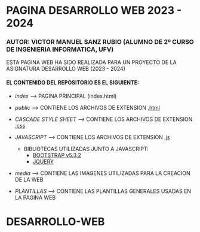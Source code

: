 # PAGINA DESARROLLO WEB 2023 - 2024 #

### **AUTOR:** VICTOR MANUEL SANZ RUBIO (ALUMNO DE 2º CURSO DE INGENIERIA INFORMATICA, UFV) ###

ESTA PAGINA WEB HA SIDO REALIZADA PARA UN PROYECTO DE LA ASIGNATURA DESARROLLO WEB (2023 - 2024)

#### **EL CONTENIDO DEL REPOSITORIO ES EL SIGUIENTE:** ###
  - *index -->* PAGINA PRINCIPAL (index.html)
  - *public -->* CONTIENE LOS ARCHIVOS DE EXTENSION [.html](https://es.wikipedia.org/wiki/HTML)
  - *CASCADE STYLE SHEET -->* CONTIENE LOS ARCHIVOS DE EXTENSION [.css](https://es.wikipedia.org/wiki/CSS)
  - *JAVASCRIPT -->* CONTIENE LOS ARCHIVOS DE EXTENSION [.js](https://es.wikipedia.org/wiki/JavaScript)
    - BIBLIOTECAS UTILIZADAS JUNTO A JAVASCRIPT:
        - [BOOTSTRAP v5.3.2](https://getbootstrap.com/)
        - [JQUERY](https://jquery.com/)
    
  - *media -->* CONTIENE LAS IMAGENES UTILIZADAS PARA LA CREACION DE LA WEB
  - *PLANTILLAS -->* CONTIENE LAS PLANTILLAS GENERALES USADAS EN LA PAGINA WEB
# DESARROLLO-WEB
